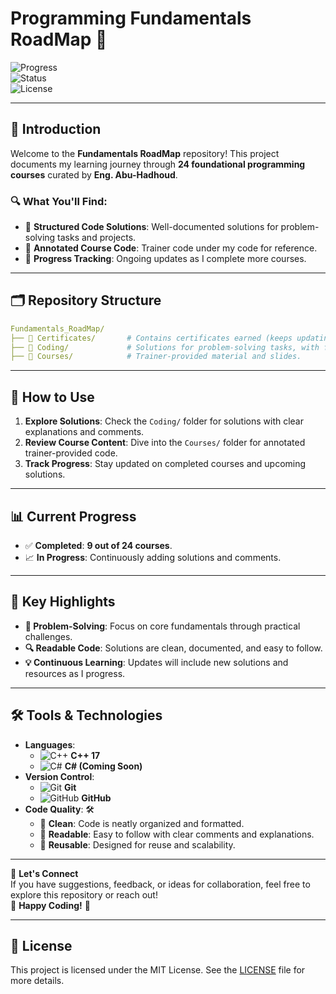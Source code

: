 # Programming Fundamentals RoadMap 🚀

![Progress](https://img.shields.io/badge/Completed_Courses-9%2F24-blue?style=for-the-badge)  
![Status](https://img.shields.io/badge/Status-Work_In_Progress-orange?style=for-the-badge)  
![License](https://img.shields.io/github/license/mo7morad/Fundamentals_RoadMap?style=for-the-badge)  

---

## 📘 Introduction  

Welcome to the **Fundamentals RoadMap** repository! This project documents my learning journey through **24 foundational programming courses** curated by **Eng. Abu-Hadhoud**.  

### 🔍 What You'll Find:  
- 📂 **Structured Code Solutions**: Well-documented solutions for problem-solving tasks and projects.  
- 📝 **Annotated Course Code**: Trainer code under my code for reference.  
- 🚀 **Progress Tracking**: Ongoing updates as I complete more courses.  

---

## 🗂️ Repository Structure  
```yaml
Fundamentals_RoadMap/ 
├── 📁 Certificates/       # Contains certificates earned (keeps updating).
├── 📁 Coding/             # Solutions for problem-solving tasks, with full projects.
├── 📁 Courses/            # Trainer-provided material and slides.
```

---

## 🚀 How to Use  

1. **Explore Solutions**: Check the `Coding/` folder for solutions with clear explanations and comments.  
2. **Review Course Content**: Dive into the `Courses/` folder for annotated trainer-provided code.  
3. **Track Progress**: Stay updated on completed courses and upcoming solutions.  

---

## 📊 Current Progress  

- ✅ **Completed**: **9 out of 24 courses**.  
- 📈 **In Progress**: Continuously adding solutions and comments.  

---

## 🌟 Key Highlights  

- **🧩 Problem-Solving**: Focus on core fundamentals through practical challenges.  
- **🔍 Readable Code**: Solutions are clean, documented, and easy to follow.  
- **💡 Continuous Learning**: Updates will include new solutions and resources as I progress.  

---

## 🛠️ Tools & Technologies  

- **Languages**:  
  - ![C++](https://img.icons8.com/color/48/000000/c-plus-plus-logo.png) **C++ 17**  
  - ![C#](https://img.icons8.com/color/48/000000/c-sharp-logo.png) **C# (Coming Soon)**  
- **Version Control**:  
  - ![Git](https://img.icons8.com/color/48/000000/git.png) **Git**  
  - ![GitHub](https://img.icons8.com/material-outlined/48/000000/github.png) **GitHub**  
- **Code Quality**: 🛠️  
  - 🧼 **Clean**: Code is neatly organized and formatted.  
  - 📖 **Readable**: Easy to follow with clear comments and explanations.  
  - 🔄 **Reusable**: Designed for reuse and scalability.  

---

🔗 **Let's Connect**  
If you have suggestions, feedback, or ideas for collaboration, feel free to explore this repository or reach out!  
🎉 **Happy Coding!** 🚀

---

## 📄 License  

This project is licensed under the MIT License. See the [LICENSE](LICENSE) file for more details.  


